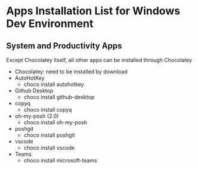 # Apps Installation List for Windows Dev Environment

## System and Productivity Apps
Except Chocolatey itself, all other apps can be installed through Chocolatey

- Chocolatey: need to be installed by download
- AutoHotKey
  - choco install autohotkey
- Github Desktop
  - choco install github-desktop
- copyq
  - choco install copyq
- oh-my-posh (2.0)
  - choco install oh-my-posh
- poshgit
  - choco install poshgit
- vscode 
  - choco install vscode
- Teams
  - choco install microsoft-teams